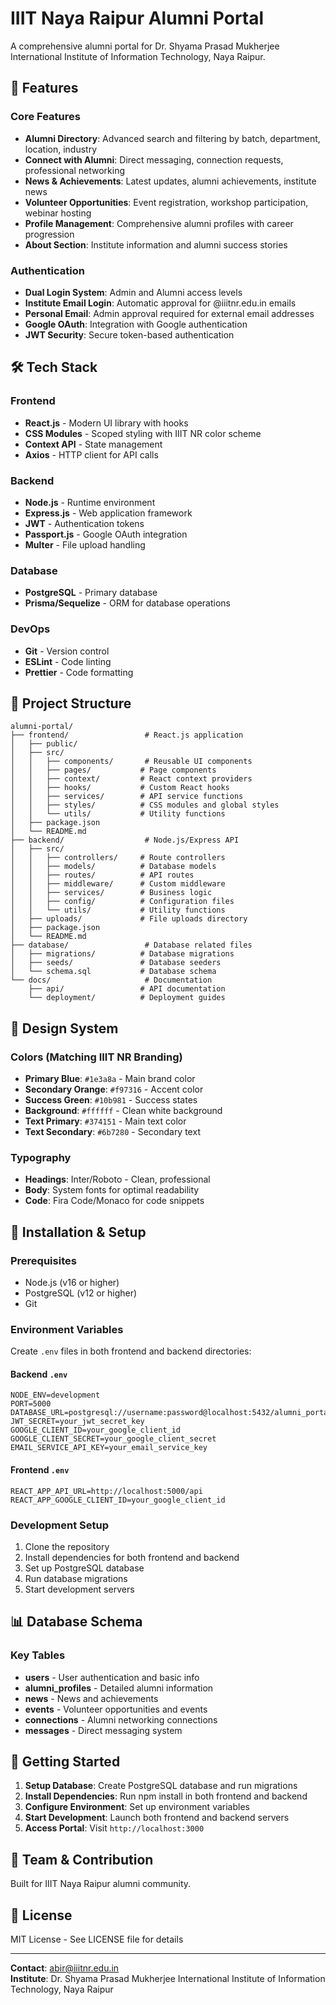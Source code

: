 # IIIT Naya Raipur Alumni Portal

A comprehensive alumni portal for Dr. Shyama Prasad Mukherjee International Institute of Information Technology, Naya Raipur.

## 🚀 Features

### Core Features

- **Alumni Directory**: Advanced search and filtering by batch, department, location, industry
- **Connect with Alumni**: Direct messaging, connection requests, professional networking
- **News & Achievements**: Latest updates, alumni achievements, institute news
- **Volunteer Opportunities**: Event registration, workshop participation, webinar hosting
- **Profile Management**: Comprehensive alumni profiles with career progression
- **About Section**: Institute information and alumni success stories

### Authentication

- **Dual Login System**: Admin and Alumni access levels
- **Institute Email Login**: Automatic approval for @iiitnr.edu.in emails
- **Personal Email**: Admin approval required for external email addresses
- **Google OAuth**: Integration with Google authentication
- **JWT Security**: Secure token-based authentication

## 🛠️ Tech Stack

### Frontend

- **React.js** - Modern UI library with hooks
- **CSS Modules** - Scoped styling with IIIT NR color scheme
- **Context API** - State management
- **Axios** - HTTP client for API calls

### Backend

- **Node.js** - Runtime environment
- **Express.js** - Web application framework
- **JWT** - Authentication tokens
- **Passport.js** - Google OAuth integration
- **Multer** - File upload handling

### Database

- **PostgreSQL** - Primary database
- **Prisma/Sequelize** - ORM for database operations

### DevOps

- **Git** - Version control
- **ESLint** - Code linting
- **Prettier** - Code formatting

## 📁 Project Structure

```
alumni-portal/
├── frontend/                 # React.js application
│   ├── public/
│   ├── src/
│   │   ├── components/       # Reusable UI components
│   │   ├── pages/           # Page components
│   │   ├── context/         # React context providers
│   │   ├── hooks/           # Custom React hooks
│   │   ├── services/        # API service functions
│   │   ├── styles/          # CSS modules and global styles
│   │   └── utils/           # Utility functions
│   ├── package.json
│   └── README.md
├── backend/                  # Node.js/Express API
│   ├── src/
│   │   ├── controllers/     # Route controllers
│   │   ├── models/          # Database models
│   │   ├── routes/          # API routes
│   │   ├── middleware/      # Custom middleware
│   │   ├── services/        # Business logic
│   │   ├── config/          # Configuration files
│   │   └── utils/           # Utility functions
│   ├── uploads/             # File uploads directory
│   ├── package.json
│   └── README.md
├── database/                 # Database related files
│   ├── migrations/          # Database migrations
│   ├── seeds/               # Database seeders
│   └── schema.sql           # Database schema
└── docs/                     # Documentation
    ├── api/                 # API documentation
    └── deployment/          # Deployment guides
```

## 🎨 Design System

### Colors (Matching IIIT NR Branding)

- **Primary Blue**: `#1e3a8a` - Main brand color
- **Secondary Orange**: `#f97316` - Accent color
- **Success Green**: `#10b981` - Success states
- **Background**: `#ffffff` - Clean white background
- **Text Primary**: `#374151` - Main text color
- **Text Secondary**: `#6b7280` - Secondary text

### Typography

- **Headings**: Inter/Roboto - Clean, professional
- **Body**: System fonts for optimal readability
- **Code**: Fira Code/Monaco for code snippets

## 🔧 Installation & Setup

### Prerequisites

- Node.js (v16 or higher)
- PostgreSQL (v12 or higher)
- Git

### Environment Variables

Create `.env` files in both frontend and backend directories:

#### Backend `.env`

```env
NODE_ENV=development
PORT=5000
DATABASE_URL=postgresql://username:password@localhost:5432/alumni_portal
JWT_SECRET=your_jwt_secret_key
GOOGLE_CLIENT_ID=your_google_client_id
GOOGLE_CLIENT_SECRET=your_google_client_secret
EMAIL_SERVICE_API_KEY=your_email_service_key
```

#### Frontend `.env`

```env
REACT_APP_API_URL=http://localhost:5000/api
REACT_APP_GOOGLE_CLIENT_ID=your_google_client_id
```

### Development Setup

1. Clone the repository
2. Install dependencies for both frontend and backend
3. Set up PostgreSQL database
4. Run database migrations
5. Start development servers

## 📊 Database Schema

### Key Tables

- **users** - User authentication and basic info
- **alumni_profiles** - Detailed alumni information
- **news** - News and achievements
- **events** - Volunteer opportunities and events
- **connections** - Alumni networking connections
- **messages** - Direct messaging system

## 🚀 Getting Started

1. **Setup Database**: Create PostgreSQL database and run migrations
2. **Install Dependencies**: Run npm install in both frontend and backend
3. **Configure Environment**: Set up environment variables
4. **Start Development**: Launch both frontend and backend servers
5. **Access Portal**: Visit `http://localhost:3000`

## 👥 Team & Contribution

Built for IIIT Naya Raipur alumni community.

## 📄 License

MIT License - See LICENSE file for details

---

**Contact**: [abir@iiitnr.edu.in](mailto:abir@iiitnr.edu.in)  
**Institute**: Dr. Shyama Prasad Mukherjee International Institute of Information Technology, Naya Raipur
